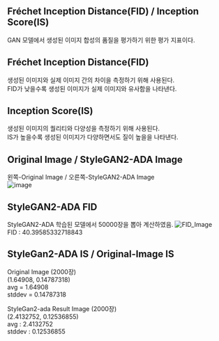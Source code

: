 ## Fréchet Inception Distance(FID) / Inception Score(IS)  
GAN 모델에서 생성된 이미지 합성의 품질을 평가하기 위한 평가 지표이다.

## Fréchet Inception Distance(FID)  
생성된 이미지와 실제 이미지 간의 차이을 측정하기 위해 사용된다.  
FID가 낮을수록 생성된 이미지가 실제 이미지와 유사함을 나타낸다.

## Inception Score(IS)  
생성된 이미지의 퀄리티와 다양성을 측정하기 위해 사용된다.  
IS가 높을수록 생성된 이미지가 다양하면서도 질이 높을을 나타낸다.

## Original Image / StyleGAN2-ADA Image
왼쪽-Original Image / 오른쪽-StyleGAN2-ADA Image  
![image](https://user-images.githubusercontent.com/98318326/232775844-de6c8892-6eb5-465f-989a-e121d01844ad.png)  
  
## StyleGAN2-ADA FID    
StyleGAN2-ADA 학습된 모델에서 50000장을 뽑아 계산하였음.
![FID_Image](https://user-images.githubusercontent.com/98318326/232466544-733051c3-cd3b-4300-83f8-b7cf6621dfe2.png)  
FID : 40.39585332718843

## StyleGan2-ADA IS / Original-Image IS
Original Image (2000장)  
(1.64908, 0.14787318)  
avg = 1.64908  
stddev = 0.14787318  

StyleGan2-ada Result Image (2000장)  
(2.4132752, 0.12536855)  
avg : 2.4132752  
stddev : 0.12536855
